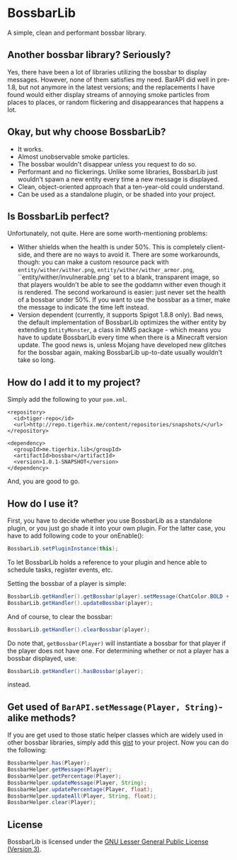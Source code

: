 # BossbarLib
A simple, clean and performant bossbar library.

Another bossbar library? Seriously?
--------------
Yes, there have been a lot of libraries utilizing the bossbar to display messages. However, none of them satisfies my need. BarAPI did well in pre-1.8, but not anymore in the latest versions; and the replacements I have found would either display streams of annoying smoke particles from places to places, or random flickering and disappearances that happens a lot.

Okay, but why choose BossbarLib?
--------------
* It works.
* Almost unobservable smoke particles.
* The bossbar wouldn't disappear unless you request to do so.
* Performant and no flickerings. Unlike some libraries, BossbarLib just wouldn't spawn a new entity every time a new message is displayed.
* Clean, object-oriented approach that a ten-year-old could understand.
* Can be used as a standalone plugin, or be shaded into your project.

Is BossbarLib perfect?
--------------
Unfortunately, not quite. Here are some worth-mentioning problems:
* Wither shields when the health is under 50%. This is completely client-side, and there are no ways to avoid it. There are some workarounds, though: you can make a custom resource pack with `entity/wither/wither.png`, `entity/wither/wither_armor.png`, ``entity/wither/invulnerable.png` set to a blank, transparent image, so that players wouldn't be able to see the goddamn wither even though it is rendered. The second workaround is easier: just never set the health of a bossbar under 50%. If you want to use the bossbar as a timer, make the message to indicate the time left instead. 
* Version dependent (currently, it supports Spigot 1.8.8 only). Bad news, the default implementation of BossbarLib optimizes the wither entity by extending `EntityMonster`, a class in NMS package - which means you have to update BossbarLib every time when there is a Minecraft version update. The good news is, unless Mojang have developed new glitches for the bossbar again, making BossbarLib up-to-date usually wouldn't take so long.

How do I add it to my project?
--------------
Simply add the following to your `pom.xml`.

    <repository>
      <id>tiger-repo</id>
      <url>http://repo.tigerhix.me/content/repositories/snapshots/</url>
    </repository>

    <dependency>
      <groupId>me.tigerhix.lib</groupId>
      <artifactId>bossbar</artifactId>
      <version>1.0.1-SNAPSHOT</version>
    </dependency>

And, you are good to go.

How do I use it?
--------------
First, you have to decide whether you use BossbarLib as a standalone plugin, or you just go shade it into your own plugin. For the latter case, you have to add following code to your onEnable():

```java
BossbarLib.setPluginInstance(this);
```

To let BossbarLib holds a reference to your plugin and hence able to schedule tasks, register events, etc.

Setting the bossbar of a player is simple:

```java
BossbarLib.getHandler().getBossbar(player).setMessage(ChatColor.BOLD + "I love cookies.").setPercentage(1f);
BossbarLib.getHandler().updateBossbar(player);
```

And of course, to clear the bossbar:

```java
BossbarLib.getHandler().clearBossbar(player);
```

Do note that, `getBossbar(Player)` will instantiate a bossbar for that player if the player does not have one. For determining whether or not a player has a bossbar displayed, use:

```java
BossbarLib.getHandler().hasBossbar(player);
```

instead.

Get used of `BarAPI.setMessage(Player, String)`-alike methods?
--------------
If you are get used to those static helper classes which are widely used in other bossbar libraries, simply add this [gist](https://gist.github.com/TigerHix/fd594f354b64ae298ff6) to your project. Now you can do the following:

```java
BossbarHelper.has(Player);
BossbarHelper.getMessage(Player);
BossbarHelper.getPercentage(Player);
BossbarHelper.updateMessage(Player, String);
BossbarHelper.updatePercentage(Player, float);
BossbarHelper.updateAll(Player, String, float);
BossbarHelper.clear(Player);
```

License
--------------
BossbarLib is licensed under the [GNU Lesser General Public License (Version 3)](https://github.com/TigerHix/BossbarLib/blob/1.8/LICENSE).
